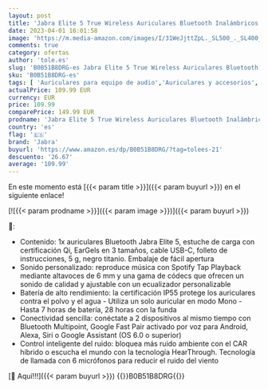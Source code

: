 ```yaml
---
layout: post
title: 'Jabra Elite 5 True Wireless Auriculares Bluetooth Inalámbricos con Cancelación Activa de Ruido  CAR  Híbrida  6 Micrófonos  Ajuste Ergonómico y Altavoces de 6 mm  Hechos para iPhone  Negro titanio'
date: 2023-04-01 16:01:58
image: 'https://m.media-amazon.com/images/I/31WeJjttZpL._SL500_._SL400_.jpg'
comments: true
category: ofertas
author: 'tole.es'
slug: 'B0B51B8DRG-es Jabra Elite 5 True Wireless Auriculares Bluetooth...'
sku: 'B0B51B8DRG-es'
tags: [ 'Auriculares para equipo de audio','Auriculares y accesorios','Electrónica','iphone','jabra','🇪🇸', ]
actualPrice: 109.99 EUR
currency: EUR
price: 109.99
comparePrice: 149.99 EUR
prodname: 'Jabra Elite 5 True Wireless Auriculares Bluetooth Inalámbricos con Cancelación Activa de Ruido  CAR  Híbrida  6 Micrófonos  Ajuste Ergonómico y Altavoces de 6 mm  Hechos para iPhone  Negro titanio'
country: 'es'
flag: '🇪🇸'
brand: 'Jabra'
buyurl: 'https://www.amazon.es/dp/B0B51B8DRG/?tag=tolees-21'
descuento: '26.67'
average: '109.99'
---
```


En este momento está [{{< param title >}}]({{< param buyurl >}}) en el siguiente enlace!

[![{{< param prodname >}}]({{< param image >}})]({{< param buyurl >}})

🔎:

- Contenido: 1x auriculares Bluetooth Jabra Elite 5, estuche de carga con certificación Qi, EarGels en 3 tamaños, cable USB-C, folleto de instrucciones, 5 g, negro titanio. Embalaje de fácil apertura
- Sonido personalizado: reproduce música con Spotify Tap Playback mediante altavoces de 6 mm y una gama de códecs que ofrecen un sonido de calidad y ajustable con un ecualizador personalizable
- Batería de alto rendimiento: la certificación IP55 protege los auriculares contra el polvo y el agua - Utiliza un solo auricular en modo Mono - Hasta 7 horas de batería, 28 horas con la funda
- Conectividad sencilla: conéctate a 2 dispositivos al mismo tiempo con Bluetooth Multipoint, Google Fast Pair activado por voz para Android, Alexa, Siri o Google Assistant (OS 6.0 o superior)
- Control inteligente del ruido: bloquea más ruido ambiente con el CAR híbrido o escucha el mundo con la tecnología HearThrough. Tecnología de llamada con 6 micrófonos para reducir el ruido del viento

[🛒 Aquí!!!]({{< param buyurl >}})
{{<world>}}B0B51B8DRG{{</world>}}
